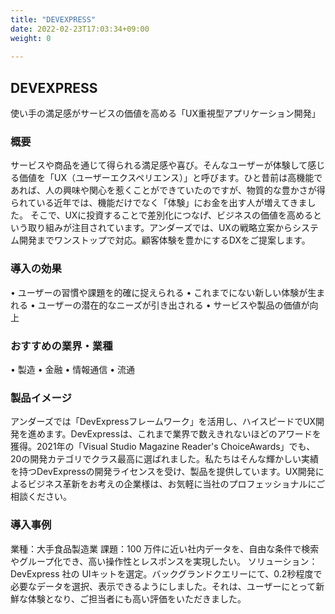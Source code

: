 ```yaml
---
title: "DEVEXPRESS"
date: 2022-02-23T17:03:34+09:00
weight: 0
 
---
```


## DEVEXPRESS
使い手の満足感がサービスの価値を高める「UX重視型アプリケーション開発」

### 概要
サービスや商品を通じて得られる満足感や喜び。そんなユーザーが体験して感じる価値を「UX（ユーザーエクスペリエンス）」と呼びます。ひと昔前は高機能であれば、人の興味や関心を惹くことができていたのですが、物質的な豊かさが得られている近年では、機能だけでなく「体験」にお金を出す人が増えてきました。
そこで、UXに投資することで差別化につなげ、ビジネスの価値を高めるという取り組みが注目されています。アンダーズでは、UXの戦略立案からシステム開発までワンストップで対応。顧客体験を豊かにするDXをご提案します。

### 導入の効果
•	ユーザーの習慣や課題を的確に捉えられる
•	これまでにない新しい体験が生まれる
•	ユーザーの潜在的なニーズが引き出される
•	サービスや製品の価値が向上

### おすすめの業界・業種
•	製造
•	金融
•	情報通信
•	流通

### 製品イメージ
アンダーズでは「DevExpressフレームワーク」を活用し、ハイスピードでUX開発を進めます。DevExpressは、これまで業界で数えきれないほどのアワードを獲得。2021年の「Visual Studio Magazine Reader's ChoiceAwards」でも、20の開発カテゴリでクラス最高に選ばれました。私たちはそんな輝かしい実績を持つDevExpressの開発ライセンスを受け、製品を提供しています。UX開発によるビジネス革新をお考えの企業様は、お気軽に当社のプロフェッショナルにご相談ください。

### 導入事例
業種：大手食品製造業
課題：100 万件に近い社内データを、自由な条件で検索やグループ化でき、高い操作性とレスポンスを実現したい。
ソリューション：DevExpress 社の UIキットを選定。バックグランドクエリーにて、0.2秒程度で必要なデータを選択、表示できるようにしました。それは、ユーザーにとって新鮮な体験となり、ご担当者にも高い評価をいただきました。